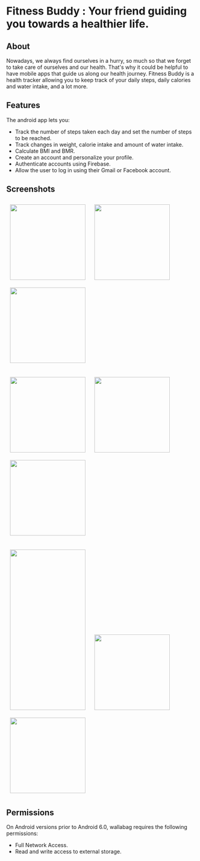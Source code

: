 # Fitness Buddy : Your friend guiding you towards a healthier life.

## About

Nowadays, we always find ourselves in a hurry, so much so that we forget to take care of ourselves and our health.
That's why it could be helpful to have mobile apps that guide us along our health journey.
Fitness Buddy is a health tracker allowing you to keep track of your daily steps, daily calories and water intake,
and a lot more.

## Features

The android app lets you:
- Track the number of steps taken each day and set the number of steps to be reached.
- Track changes in weight, calorie intake and amount of water intake.
- Calculate BMI and BMR.
- Create an account and personalize your profile.
- Authenticate accounts using Firebase.
- Allow the user to log in using their Gmail or Facebook account.

## Screenshots

<img src="https://github.com/Arij-Hm/Trackini-Health-Tracker/blob/main/Screenshots/Fitness%20Buddy%201.jpg"
width="200"
    hspace="10" vspace="10">
<img src="https://github.com/Arij-Hm/Trackini-Health-Tracker/blob/main/Screenshots/Fitness%20Buddy%202.jpg"
width="200"
    hspace="10" vspace="10">
<img src="https://github.com/Arij-Hm/Trackini-Health-Tracker/blob/main/Screenshots/Fitness%20Buddy%203.jpg"
width="200"
    hspace="10" vspace="10">
<br>
<br>
<img src="https://github.com/Arij-Hm/Trackini-Health-Tracker/blob/main/Screenshots/Fitness%20Buddy%204.jpg" 
width="200"
    hspace="10" vspace="10">
<img src="https://github.com/Arij-Hm/Trackini-Health-Tracker/blob/main/Screenshots/Fitness%20Buddy%205.jpg"
width="200"
    hspace="10" vspace="10">
<img src="https://github.com/Arij-Hm/Trackini-Health-Tracker/blob/main/Screenshots/Fitness%20Buddy%206.jpg"
width="200"
    hspace="10" vspace="10">
<br>
<br>
<img src="https://github.com/Arij-Hm/Trackini-Health-Tracker/blob/main/Screenshots/Fitness%20Buddy%207.jpg"
width="200" height="425"
    hspace="10" vspace="10">
<img src="https://github.com/Arij-Hm/Trackini-Health-Tracker/blob/main/Screenshots/Fitness%20Buddy%208.jpg"
width="200"
    hspace="10" vspace="10">
<img src="https://github.com/Arij-Hm/Trackini-Health-Tracker/blob/main/Screenshots/Fitness%20Buddy%209.jpg" width="200" hspace="10" vspace="10">




## Permissions

On Android versions prior to Android 6.0, wallabag requires the following permissions:
- Full Network Access.
- Read and write access to external storage.
